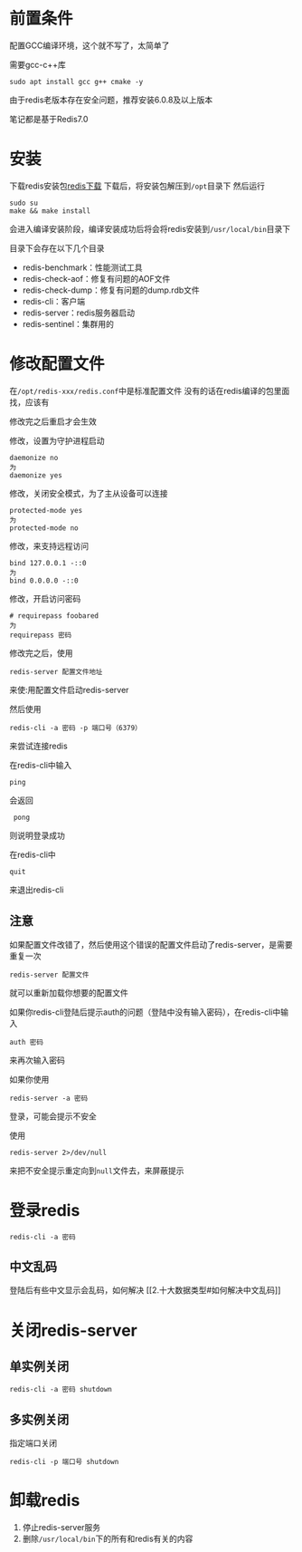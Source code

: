 # 前置条件
配置GCC编译环境，这个就不写了，太简单了

需要gcc-c++库
```shell
sudo apt install gcc g++ cmake -y
```

由于redis老版本存在安全问题，推荐安装6.0.8及以上版本

笔记都是基于Redis7.0

# 安装
下载redis安装包[redis下载](https://download.redis.io/releases/)
下载后，将安装包解压到`/opt`目录下
然后运行
```shell
sudo su
make && make install
```

会进入编译安装阶段，编译安装成功后将会将redis安装到`/usr/local/bin`目录下

目录下会存在以下几个目录
* redis-benchmark：性能测试工具
* redis-check-aof：修复有问题的AOF文件
* redis-check-dump：修复有问题的dump.rdb文件
* redis-cli：客户端
* redis-server：redis服务器启动
* redis-sentinel：集群用的

# 修改配置文件
在`/opt/redis-xxx/redis.conf`中是标准配置文件
没有的话在redis编译的包里面找，应该有

修改完之后重启才会生效

修改，设置为守护进程启动
```
daemonize no
为
daemonize yes
```

修改，关闭安全模式，为了主从设备可以连接
```
protected-mode yes
为
protected-mode no
```

修改，来支持远程访问
```
bind 127.0.0.1 -::0
为
bind 0.0.0.0 -::0
```

修改，开启访问密码
```
# requirepass foobared
为
requirepass 密码
```

修改完之后，使用
```
redis-server 配置文件地址
```
来使:用配置文件启动redis-server

然后使用
```shell
redis-cli -a 密码 -p 端口号（6379）
```
来尝试连接redis


在redis-cli中输入
```
ping
```
 会返回
```
 pong
```
则说明登录成功

在redis-cli中
```
quit
```
来退出redis-cli

## 注意
如果配置文件改错了，然后使用这个错误的配置文件启动了redis-server，是需要重复一次
```
redis-server 配置文件
```
就可以重新加载你想要的配置文件


如果你redis-cli登陆后提示auth的问题（登陆中没有输入密码），在redis-cli中输入 
```
auth 密码
```
来再次输入密码


如果你使用
```
redis-server -a 密码
```
登录，可能会提示不安全

使用
```
redis-server 2>/dev/null
```
来把不安全提示重定向到`null`文件去，来屏蔽提示

# 登录redis
```
redis-cli -a 密码
```

## 中文乱码
登陆后有些中文显示会乱码，如何解决
[[2.十大数据类型#如何解决中文乱码]]
# 关闭redis-server
## 单实例关闭
```
redis-cli -a 密码 shutdown
```

## 多实例关闭
指定端口关闭
```
redis-cli -p 端口号 shutdown
```

# 卸载redis
1. 停止redis-server服务
2. 删除`/usr/local/bin`下的所有和redis有关的内容

